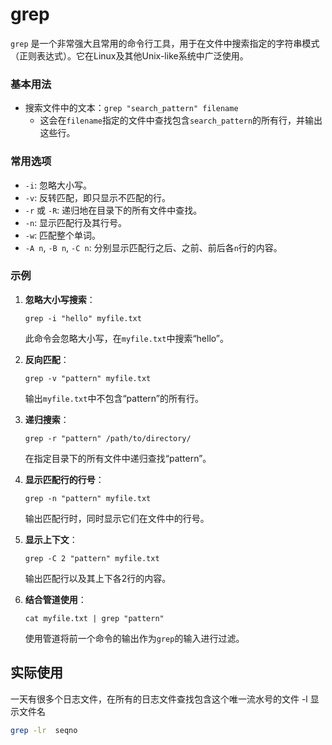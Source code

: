 # grep

`grep` 是一个非常强大且常用的命令行工具，用于在文件中搜索指定的字符串模式（正则表达式）。它在Linux及其他Unix-like系统中广泛使用。

### 基本用法

- 搜索文件中的文本：`grep "search_pattern" filename`
    - 这会在`filename`指定的文件中查找包含`search_pattern`的所有行，并输出这些行。

### 常用选项

- `-i`: 忽略大小写。
- `-v`: 反转匹配，即只显示不匹配的行。
- `-r` 或 `-R`: 递归地在目录下的所有文件中查找。
- `-n`: 显示匹配行及其行号。
- `-w`: 匹配整个单词。
- `-A n`, `-B n`, `-C n`: 分别显示匹配行之后、之前、前后各`n`行的内容。

### 示例

1. **忽略大小写搜索**：
   ```
   grep -i "hello" myfile.txt
   ```
   此命令会忽略大小写，在`myfile.txt`中搜索“hello”。

2. **反向匹配**：
   ```
   grep -v "pattern" myfile.txt
   ```
   输出`myfile.txt`中不包含“pattern”的所有行。

3. **递归搜索**：
   ```
   grep -r "pattern" /path/to/directory/
   ```
   在指定目录下的所有文件中递归查找“pattern”。

4. **显示匹配行的行号**：
   ```
   grep -n "pattern" myfile.txt
   ```
   输出匹配行时，同时显示它们在文件中的行号。

5. **显示上下文**：
   ```
   grep -C 2 "pattern" myfile.txt
   ```
   输出匹配行以及其上下各2行的内容。

6. **结合管道使用**：
   ```
   cat myfile.txt | grep "pattern"
   ```
   使用管道将前一个命令的输出作为`grep`的输入进行过滤。


## 实际使用

一天有很多个日志文件，在所有的日志文件查找包含这个唯一流水号的文件     -l 显示文件名
```bash
grep -lr  seqno
```
